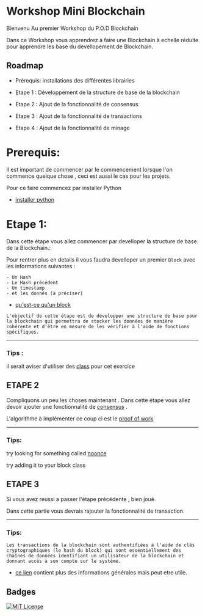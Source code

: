 
# Workshop Mini Blockchain

Bienvenu Au premier Workshop du P.O.D Blockchain

Dans ce Workshop vous apprendrez à faire une Blockchain à echelle réduite pour apprendre les base du devellopement de Blockchain.







## Roadmap

- Prérequis: installations des différentes librairies 

- Etape 1 :  Développement de la structure de base de la blockchain

- Etape 2 :  Ajout de la fonctionnalité de consensus

- Etape 3 :  Ajout de la fonctionnalité de transactions 

- Etape 4 :  Ajout de la fonctionnalité de minage

# Prerequis:

Il est important de commencer par le commencement lorsque l'on commence quelque chose , ceci est aussi le cas pour les projets.

Pour ce faire commencez par installer Python



- [installer python](https://docs.python-guide.org/starting/install3/linux/)


    
# Etape 1:

Dans cette étape vous allez commencer par develloper la structure de base de la Blockchain.:

Pour rentrer plus en details il vous faudra develloper un premier ```Block``` avec les informations suivantes :
 
    - Un Hash
    - Le Hash précédent
    - Un timestamp
    - et les donnés (à préciser)

- [qu'est-ce qu'un block](https://cryptoast.fr/bloc-blockchain-crypto-explication/#:~:text=Un%20bloc%2C%20ou%20block%20en,ou%20contenir%20des%20donn%C3%A9es%20arbitraires.)

```L'objectif de cette étape est de développer une structure de base pour la blockchain qui permettra de stocker les données de manière cohérente et d'être en mesure de les vérifier à l'aide de fonctions spécifiques.```

----
### Tips :

il serait aviser d'utiliser des [class](http://www.xavierdupre.fr/app/teachpyx/helpsphinx/c_classes/classes.html) pour cet exercice


## ETAPE 2

Compliquons un peu les choses maintenant .
Dans cette étape vous allez devoir ajouter une fonctionnalité de [consensus](https://coinacademy.fr/academie/algorithme-consensus-blockchain/) .

L'algorithme à implémenter ce coup ci est le [proof of work](https://cryptoast.fr/qu-est-ce-que-le-pow-proof-of-work/)

---
### Tips: 

try looking for something called [noonce](https://101blockchains.com/nonce-in-blockchain/)

try adding it to your block class
## ETAPE 3
Si vous avez reussi a passer l'étape précédente , bien joué.

Dans cette partie vous devrais rajouter la fonctionnalité de transaction. 

---
### Tips:

```Les transactions de la blockchain sont authentifiées à l'aide de clés cryptographiques (le hash du block) qui sont essentiellement des chaînes de données identifiant un utilisateur de la blockchain et donnant accès à son compte sur le système.```

- [ce lien](https://www.upgrad.com/blog/what-is-blockchain-transaction/#:~:text=Blockchain%20transactions%20are%20authenticated%20using,are%20private%20and%20public%20keys.) contient plus des informations générales mais peut etre utile.
## Badges


[![MIT License](https://img.shields.io/badge/License-MIT-green.svg)](https://choosealicense.com/licenses/mit/)



